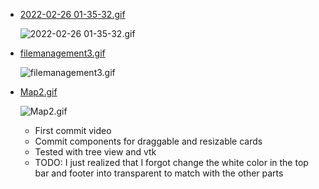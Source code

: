 - [2022-02-26 01-35-32.gif](2022-02-26%2001-35-32.gif) 
	
	![2022-02-26 01-35-32.gif](2022-02-26%2001-35-32.gif) 
	
- [filemanagement3.gif](filemanagement3.gif) 
	
	![filemanagement3.gif](filemanagement3.gif) 

- [Map2.gif](Map2.gif) 
	
	![Map2.gif](Map2.gif) 
	
	- First commit video
	- Commit components for draggable and resizable cards
	- Tested with tree view and vtk
	- TODO: I just realized that I forgot change the white color in the top bar and footer into transparent to match with the other parts



